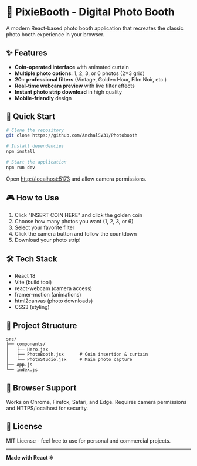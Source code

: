 # 📸 PixieBooth - Digital Photo Booth

A modern React-based photo booth application that recreates the classic photo booth experience in your browser.

## ✨ Features

- **Coin-operated interface** with animated curtain
- **Multiple photo options**: 1, 2, 3, or 6 photos (2×3 grid)
- **20+ professional filters** (Vintage, Golden Hour, Film Noir, etc.)
- **Real-time webcam preview** with live filter effects
- **Instant photo strip download** in high quality
- **Mobile-friendly** design

## 🚀 Quick Start

```bash
# Clone the repository
git clone https://github.com/AnchalSV31/Photobooth

# Install dependencies
npm install

# Start the application
npm run dev
```

Open [http://localhost:5173](http://localhost:5173) and allow camera permissions.

## 🎮 How to Use

1. Click "INSERT COIN HERE" and click the golden coin
2. Choose how many photos you want (1, 2, 3, or 6)
3. Select your favorite filter
4. Click the camera button and follow the countdown
5. Download your photo strip!

## 🛠️ Tech Stack

- React 18
- Vite (build tool)
- react-webcam (camera access)
- framer-motion (animations)
- html2canvas (photo downloads)
- CSS3 (styling)

## 📁 Project Structure

```
src/
├── components/
│   ├── Hero.jsx
│   ├── PhotoBooth.jsx      # Coin insertion & curtain
│   └── PhotoStudio.jsx     # Main photo capture
├── App.js
└── index.js
```

## 📱 Browser Support

Works on Chrome, Firefox, Safari, and Edge. Requires camera permissions and HTTPS/localhost for security.

## 📄 License

MIT License - feel free to use for personal and commercial projects.

---

**Made with React ⚛️**
